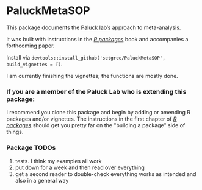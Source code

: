 # PaluckMetaSOP

This package documents the [Paluck lab’s](http://www.betsylevypaluck.com/)
approach to meta-analysis.

It was built with instructions in the [*R
packages*](https://r-pkgs.org/) book and accompanies a forthcoming
paper.

Install via 
`devtools::install_github('setgree/PaluckMetaSOP', build_vignettes = T)`.

I am currently finishing the vignettes; the functions are mostly done.

### If you are a member of the Paluck Lab who is extending this package:
I recommend you clone this package and begin by adding or amending R packages and/or vignettes. The instructions in the first chapter of [*R
packages*](https://r-pkgs.org/) should get you pretty far on the "building a package" side of things.

### Package TODOs
1. tests. I think my examples all work
2. put down for a week and then read over everything
3. get a second reader to double-check everything works as intended and also in a general way
